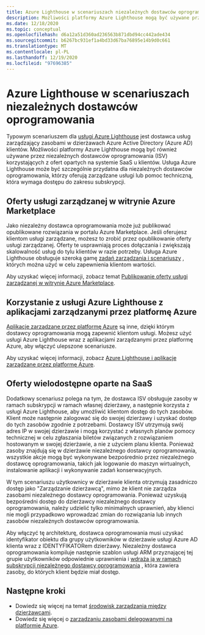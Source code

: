 ```yaml
---
title: Azure Lighthouse w scenariuszach niezależnych dostawców oprogramowania
description: Możliwości platformy Azure Lighthouse mogą być używane przez niezależnych dostawców oprogramowania w celu uzyskania większej elastyczności z ofertami klientów.
ms.date: 12/18/2020
ms.topic: conceptual
ms.openlocfilehash: d6a12a51d360ad236563b871dbd94cc442ade434
ms.sourcegitcommit: b6267bc931ef1a4bd33d67ba76895e14b9d0c661
ms.translationtype: MT
ms.contentlocale: pl-PL
ms.lasthandoff: 12/19/2020
ms.locfileid: "97696385"
---
```

# <a name="azure-lighthouse-in-isv-scenarios"></a>Azure Lighthouse w scenariuszach niezależnych dostawców oprogramowania

Typowym scenariuszem dla [usługi Azure Lighthouse](../overview.md) jest dostawca usług zarządzający zasobami w dzierżawach Azure Active Directory (Azure AD) klientów. Możliwości platformy Azure Lighthouse mogą być również używane przez niezależnych dostawców oprogramowania (ISV) korzystających z ofert opartych na systemie SaaS u klientów. Usługa Azure Lighthouse może być szczególnie przydatna dla niezależnych dostawców oprogramowania, którzy oferują zarządzane usługi lub pomoc techniczną, która wymaga dostępu do zakresu subskrypcji.

## <a name="managed-service-offers-in-azure-marketplace"></a>Oferty usługi zarządzanej w witrynie Azure Marketplace

Jako niezależny dostawca oprogramowania może już publikować opublikowane rozwiązania w portalu Azure Marketplace. Jeśli oferujesz klientom usługi zarządzane, możesz to zrobić przez opublikowanie oferty usługi zarządzanej. Oferty te usprawniają proces dołączania i zwiększają skalowalność usług do tylu klientów w razie potrzeby. Usługa Azure Lighthouse obsługuje szeroką gamę [zadań zarządzania i scenariuszy](cross-tenant-management-experience.md#enhanced-services-and-scenarios) , których można użyć w celu zapewnienia klientom wartości.

Aby uzyskać więcej informacji, zobacz temat [Publikowanie oferty usługi zarządzanej w witrynie Azure Marketplace](../how-to/publish-managed-services-offers.md).

## <a name="using-azure-lighthouse-with-azure-managed-applications"></a>Korzystanie z usługi Azure Lighthouse z aplikacjami zarządzanymi przez platformę Azure

[Aplikacje zarządzane przez platformę Azure](../../azure-resource-manager/managed-applications/overview.md) są inne, dzięki którym dostawcy oprogramowania mogą zapewnić klientom usługi. Możesz użyć usługi Azure Lighthouse wraz z aplikacjami zarządzanymi przez platformę Azure, aby włączyć ulepszone scenariusze.

Aby uzyskać więcej informacji, zobacz [Azure Lighthouse i aplikacje zarządzane przez platformę Azure](managed-applications.md).

## <a name="saas-based-multi-tenant-offerings"></a>Oferty wielodostępne oparte na SaaS

Dodatkowy scenariusz polega na tym, że dostawca ISV obsługuje zasoby w ramach subskrypcji w ramach własnej dzierżawy, a następnie korzysta z usługi Azure Lighthouse, aby umożliwić klientom dostęp do tych zasobów. Klient może następnie zalogować się do swojej dzierżawy i uzyskać dostęp do tych zasobów zgodnie z potrzebami. Dostawcy ISV utrzymują swój adres IP w swojej dzierżawie i mogą korzystać z własnych planów pomocy technicznej w celu zgłaszania biletów związanych z rozwiązaniem hostowanym w swojej dzierżawie, a nie z użyciem planu klienta. Ponieważ zasoby znajdują się w dzierżawie niezależnego dostawcy oprogramowania, wszystkie akcje mogą być wykonywane bezpośrednio przez niezależnego dostawcę oprogramowania, takich jak logowanie do maszyn wirtualnych, instalowanie aplikacji i wykonywanie zadań konserwacyjnych.

W tym scenariuszu użytkownicy w dzierżawie klienta otrzymują zasadniczo dostęp jako "Zarządzanie dzierżawcą", mimo że klient nie zarządza zasobami niezależnego dostawcy oprogramowania. Ponieważ uzyskują bezpośredni dostęp do dzierżawcy niezależnego dostawcy oprogramowania, należy udzielić tylko minimalnych uprawnień, aby klienci nie mogli przypadkowo wprowadzać zmian do rozwiązania lub innych zasobów niezależnych dostawców oprogramowania.

Aby włączyć tę architekturę, dostawca oprogramowania musi uzyskać identyfikator obiektu dla grupy użytkowników w dzierżawie usługi Azure AD klienta wraz z IDENTYFIKATORem dzierżawy. Niezależny dostawca oprogramowania kompiluje następnie szablon usługi ARM przyznającej tej grupie użytkowników odpowiednie uprawnienia i [wdraża ją w ramach subskrypcji niezależnego dostawcy oprogramowania](../how-to/onboard-customer.md) , która zawiera zasoby, do których klient będzie miał dostęp.

## <a name="next-steps"></a>Następne kroki

- Dowiedz się więcej na temat [środowisk zarządzania między dzierżawcami](cross-tenant-management-experience.md).
- Dowiedz się więcej o [zarządzaniu zasobami delegowanymi na platformie Azure](azure-delegated-resource-management.md).